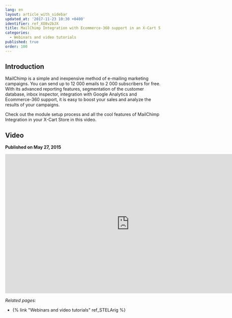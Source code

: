```yaml
---
lang: en
layout: article_with_sidebar
updated_at: '2017-11-23 10:30 +0400'
identifier: ref_XO8v2bJX
title: MailChimp Integration with Ecommerce-360 support in an X-Cart 5 Store
categories:
  - Webinars and video tutorials
published: true
order: 100
---
```



## Introduction

MailChimp is a simple and inexpensive method of e-mailing marketing campaigns. You can send up to 12 000 emails to 2 000 subscribers for free. With its advanced reporting features, segmentation of the customer database, inbox inspector, integration with Google Analytics and Ecommerce-360 support, it is easy to boost your sales and analyze the results of your campaigns.

Check out the module setup process and all the cool features of MailChimp Integration in your X-Cart Store in this video.

## Video
**Published on May 27, 2015**
<iframe class="youtube-player" type="text/html" style="width: 800px; height: 450px" src="https://www.youtube.com/embed/NfCz86Iy3dY" frameborder="0"></iframe>


_Related pages:_

*   {% link "Webinars and video tutorials" ref_STELArig %}
